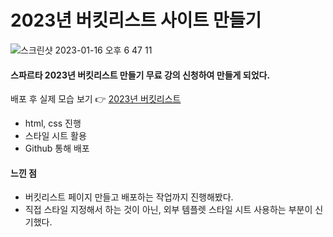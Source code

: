 # 2023년 버킷리스트 사이트 만들기 

![스크린샷 2023-01-16 오후 6 47 11](https://user-images.githubusercontent.com/121289071/212648007-0edb2cbc-4d16-4f5b-8c2a-7e306b0edc8e.png)

#### 스파르타 2023년 버킷리스트 만들기 무료 강의 신청하여 만들게 되었다.
배포 후 실제 모습 보기 👉 [2023년 버킷리스트](https://heeye-log.github.io/spartacodingclub/)

- html, css 진행
- 스타일 시트 활용
- Github 통해 배포 


#### 느낀 점
- 버킷리스트 페이지 만들고 배포하는 작업까지 진행해봤다.
- 직접 스타일 지정해서 하는 것이 아닌, 외부 템플렛 스타일 시트 사용하는 부분이 신기했다.

